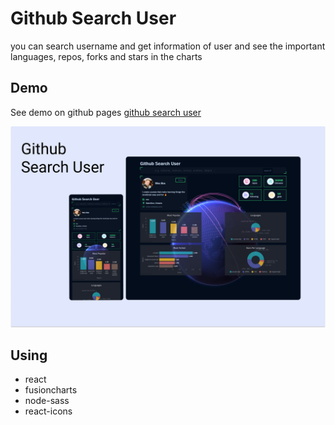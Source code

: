 # Github Search User

you can search username and get information of user and see the important languages, repos, forks and stars in the charts

## Demo

See demo on github pages
[github search user](https://kamalheydari.github.io/react-github-users/)

![demo](demo.png)

## Using

- react
- fusioncharts
- node-sass
- react-icons
